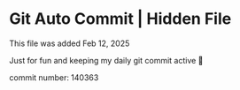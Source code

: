 # Git Auto Commit | Hidden File

This file was added Feb 12, 2025

Just for fun and keeping my daily git commit active 🤪

commit number: 140363
